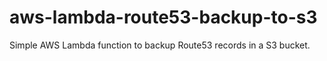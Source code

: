 # aws-lambda-route53-backup-to-s3
Simple AWS Lambda function to backup Route53 records in a S3 bucket.
